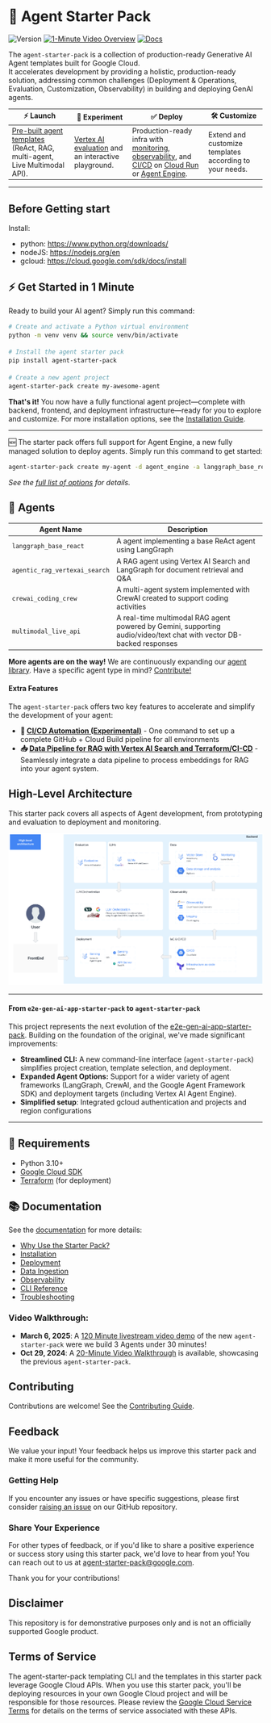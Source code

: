 # 🚀 Agent Starter Pack

![Version](https://img.shields.io/pypi/v/agent-starter-pack?color=blue) [![1-Minute Video Overview](https://img.shields.io/badge/1--Minute%20Overview-gray)](https://youtu.be/jHt-ZVD660g) [![Docs](https://img.shields.io/badge/Documentation-gray)](./docs/README.md)


The `agent-starter-pack` is a collection of production-ready Generative AI Agent templates built for Google Cloud. <br>
It accelerates development by providing a holistic, production-ready solution, addressing common challenges (Deployment & Operations, Evaluation, Customization, Observability) in building and deploying GenAI agents.

| ⚡️ Launch | 🧪 Experiment  | ✅ Deploy | 🛠️ Customize |
|---|---|---|---|
| [Pre-built agent templates](./agents/) (ReAct, RAG, multi-agent, Live Multimodal API). | [Vertex AI evaluation](https://cloud.google.com/vertex-ai/generative-ai/docs/models/evaluation-overview) and an interactive playground. | Production-ready infra with [monitoring](./docs/monitoring.md), [observability](./docs/observability.md), and [CI/CD](./docs/deployment.md) on [Cloud Run](https://cloud.google.com/run) or [Agent Engine](https://cloud.google.com/vertex-ai/generative-ai/docs/agent-engine/overview). | Extend and customize templates according to your needs. |

---

## Before Getting start

Install:
- python: https://www.python.org/downloads/
- nodeJS: https://nodejs.org/en
- gcloud: https://cloud.google.com/sdk/docs/install 
 
## ⚡ Get Started in 1 Minute

Ready to build your AI agent? Simply run this command:

```bash
# Create and activate a Python virtual environment
python -m venv venv && source venv/bin/activate

# Install the agent starter pack
pip install agent-starter-pack

# Create a new agent project
agent-starter-pack create my-awesome-agent
```

**That's it!** You now have a fully functional agent project—complete with backend, frontend, and deployment infrastructure—ready for you to explore and customize.
For more installation options, see the [Installation Guide](docs/installation.md).

---

 🆕 The starter pack offers full support for Agent Engine, a new fully managed solution to deploy agents. Simply run this command to get started:

```bash
agent-starter-pack create my-agent -d agent_engine -a langgraph_base_react
```


*See the [full list of options](docs/cli/create.md) for details.*

## 🤖 Agents

| Agent Name                  | Description                                                                                                                       |
|-----------------------------|-----------------------------------------------------------------------------------------------------------------------------------|
| `langgraph_base_react`      | A agent implementing a base ReAct agent using LangGraph |
| `agentic_rag_vertexai_search` | A RAG agent using Vertex AI Search and LangGraph for document retrieval and Q&A       |
| `crewai_coding_crew`       | A multi-agent system implemented with CrewAI created to support coding activities       |
| `multimodal_live_api`       | A real-time multimodal RAG agent powered by Gemini, supporting audio/video/text chat with vector DB-backed responses                       |

**More agents are on the way!** We are continuously expanding our [agent library](./agents/).  Have a specific agent type in mind?  [Contribute!](#contributing)


#### Extra Features

The `agent-starter-pack` offers two key features to accelerate and simplify the development of your agent:

- **🔄 [CI/CD Automation (Experimental)](docs/cli/setup_cicd.md)** - One command to set up a complete GitHub + Cloud Build pipeline for all environments
- **📥 [Data Pipeline for RAG with Vertex AI Search and Terraform/CI-CD](docs/data-ingestion.md)** - Seamlessly integrate a data pipeline to process embeddings for RAG into your agent system.


## High-Level Architecture

This starter pack covers all aspects of Agent development, from prototyping and evaluation to deployment and monitoring.

![High Level Architecture](docs/images/ags_high_level_architecture.png "Architecture")

---

#### From `e2e-gen-ai-app-starter-pack` to `agent-starter-pack`

This project represents the next evolution of the [e2e-gen-ai-app-starter-pack](goo.gle/e2e-gen-ai-app-starter-pack).  Building on the foundation of the original, we've made significant improvements:

*   **Streamlined CLI:**  A new command-line interface (`agent-starter-pack`) simplifies project creation, template selection, and deployment.
*   **Expanded Agent Options:**  Support for a wider variety of agent frameworks (LangGraph, CrewAI, and the Google Agent Framework SDK) and deployment targets (including Vertex AI Agent Engine).
*   **Simplified setup**: Integrated gcloud authentication and projects and region configurations

---

## 🔧 Requirements

- Python 3.10+
- [Google Cloud SDK](https://cloud.google.com/sdk/docs/install)
- [Terraform](https://developer.hashicorp.com/terraform/downloads) (for deployment)


## 📚 Documentation
See the [documentation](docs/) for more details:

- [Why Use the Starter Pack?](docs/why_starter_pack.md)
- [Installation](docs/installation.md)
- [Deployment](docs/deployment.md)
- [Data Ingestion](docs/data-ingestion.md)
- [Observability](docs/observability.md)
- [CLI Reference](docs/cli/README.md)
- [Troubleshooting](docs/troubleshooting.md)

### Video Walkthrough:

- **March 6, 2025**: A [120 Minute livestream video demo](https://www.youtube.com/watch?v=yIRIT_EtALs&t=235s) of the new `agent-starter-pack` were we build 3 Agents under 30 minutes!
- **Oct 29, 2024**: A [20-Minute Video Walkthrough](https://youtu.be/kwRG7cnqSu0) is available, showcasing the previous `agent-starter-pack`.

## Contributing

Contributions are welcome! See the [Contributing Guide](CONTRIBUTING.md).

## Feedback

We value your input! Your feedback helps us improve this starter pack and make it more useful for the community.

### Getting Help

If you encounter any issues or have specific suggestions, please first consider [raising an issue](https://github.com/GoogleCloudPlatform/generative-ai/issues) on our GitHub repository.

### Share Your Experience

For other types of feedback, or if you'd like to share a positive experience or success story using this starter pack, we'd love to hear from you! You can reach out to us at <a href="mailto:agent-starter-pack@google.com">agent-starter-pack@google.com</a>.

Thank you for your contributions!

## Disclaimer

This repository is for demonstrative purposes only and is not an officially supported Google product.

## Terms of Service

The agent-starter-pack templating CLI and the templates in this starter pack leverage Google Cloud APIs. When you use this starter pack, you'll be deploying resources in your own Google Cloud project and will be responsible for those resources. Please review the [Google Cloud Service Terms](https://cloud.google.com/terms/service-terms) for details on the terms of service associated with these APIs.
